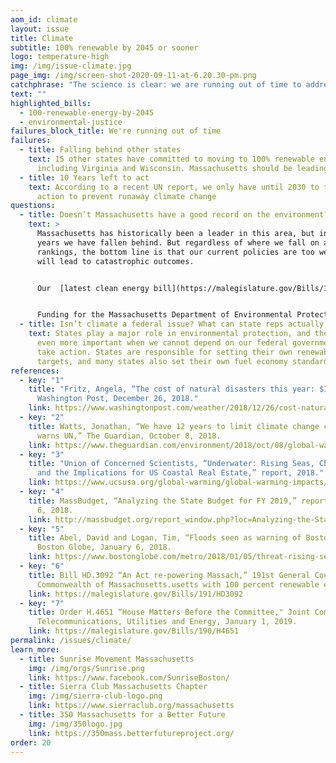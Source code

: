 ```yaml
---
aom_id: climate
layout: issue
title: Climate
subtitle: 100% renewable by 2045 or sooner
logo: temperature-high
img: /img/issue-climate.jpg
page_img: /img/screen-shot-2020-09-11-at-6.20.30-pm.png
catchphrase: "The science is clear: we are running out of time to address climate change"
text: ""
highlighted_bills:
  - 100-renewable-energy-by-2045
  - environmental-justice
failures_block_title: We're running out of time
failures:
  - title: Falling behind other states
    text: 15 other states have committed to moving to 100% renewable energy,
      including Virginia and Wisconsin. Massachusetts should be leading
  - title: 10 Years left to act
    text: According to a recent UN report, we only have until 2030 to take decisive
      action to prevent runaway climate change
questions:
  - title: Doesn’t Massachusetts have a good record on the environment?
    text: >
      Massachusetts has historically been a leader in this area, but in recent
      years we have fallen behind. But regardless of where we fall on any
      rankings, the bottom line is that our current policies are too weak and
      will lead to catastrophic outcomes.


      Our  [latest clean energy bill](https://malegislature.gov/Bills/190/H4857)  has been widely criticized by climate advocates including the Sierra Club. The State Senate passed a strong bill, but the final legislation was [watered down significantly](https://pv-magazine-usa.com/2018/07/31/massachusetts-committee-produces-weaker-energy-bill/), mostly to match the weaker bills from the House of Representatives.


      Funding for the Massachusetts Department of Environmental Protection (MassDEP) has declined by over 30% since 2001.
  - title: Isn’t climate a federal issue? What can state reps actually do about it?
    text: States play a major role in environmental protection, and their role is
      even more important when we cannot depend on our federal government to
      take action. States are responsible for setting their own renewable energy
      targets, and many states also set their own fuel economy standards.
references:
  - key: "1"
    title: "Fritz, Angela, “The cost of natural disasters this year: $155 billion,”
      Washington Post, December 26, 2018."
    link: https://www.washingtonpost.com/weather/2018/12/26/cost-natural-disasters-this-year-billion
  - key: "2"
    title: Watts, Jonathan, “We have 12 years to limit climate change catastrophe,
      warns UN,” The Guardian, October 8, 2018.
    link: https://www.theguardian.com/environment/2018/oct/08/global-warming-must-not-exceed-15c-warns-landmark-un-report
  - key: "3"
    title: "Union of Concerned Scientists, “Underwater: Rising Seas, Chronic Floods,
      and the Implications for US Coastal Real Estate,” report, 2018."
    link: https://www.ucsusa.org/global-warming/global-warming-impacts/sea-level-rise-chronic-floods-and-us-coastal-real-estate-implications#.XFiSEHZKj0o
  - key: "4"
    title: MassBudget, “Analyzing the State Budget for FY 2019,” report, September
      6, 2018.
    link: http://massbudget.org/report_window.php?loc=Analyzing-the-State-Budget-for-FY-2019.html#Environment
  - key: "5"
    title: Abel, David and Logan, Tim, “Floods seen as warning of Boston’s future,”
      Boston Globe, January 6, 2018.
    link: https://www.bostonglobe.com/metro/2018/01/05/threat-rising-sea-levels-hits-home/kRSnmY2avJ2kLbvcYEYRbP/story.html
  - key: "6"
    title: Bill HD.3092 “An Act re-powering Massach,” 191st General Court of the
      Commonwealth of Massachusetts.usetts with 100 percent renewable energy
    link: https://malegislature.gov/Bills/191/HD3092
  - key: "7"
    title: Order H.4651 “House Matters Before the Committee," Joint Committee on
      Telecommunications, Utilities and Energy, January 1, 2019.
    link: https://malegislature.gov/Bills/190/H4651
permalink: /issues/climate/
learn_more:
  - title: Sunrise Movement Massachusetts
    img: /img/orgs/Sunrise.png
    link: https://www.facebook.com/SunriseBoston/
  - title: Sierra Club Massachusetts Chapter
    img: /img/sierra-club-logo.png
    link: https://www.sierraclub.org/massachusetts
  - title: 350 Massachusetts for a Better Future
    img: /img/350logo.jpg
    link: https://350mass.betterfutureproject.org/
order: 20
---
```

